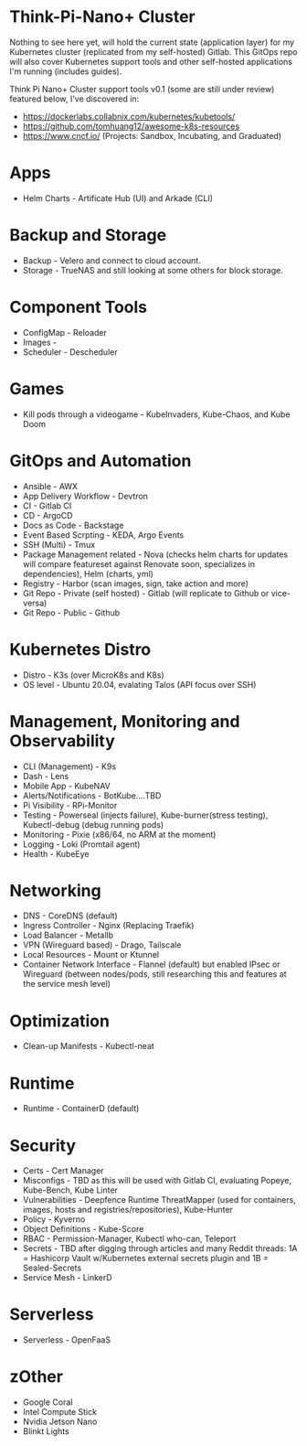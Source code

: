 # Think-Pi-Nano+ Cluster
Nothing to see here yet, will hold the current state (application layer) for my Kubernetes cluster (replicated from my self-hosted) Gitlab. This GitOps repo will also cover Kubernetes support tools and other self-hosted applications I'm running (includes guides). 

Think Pi Nano+ Cluster support tools v0.1 (some are still under review) featured below, I've discovered in:
- https://dockerlabs.collabnix.com/kubernetes/kubetools/
- https://github.com/tomhuang12/awesome-k8s-resources
- https://www.cncf.io/ (Projects: Sandbox, Incubating, and Graduated)

# Apps
- Helm Charts - Artificate Hub (UI) and Arkade (CLI)

# Backup and Storage
- Backup - Velero and connect to cloud account.
- Storage - TrueNAS and still looking at some others for block storage.

# Component Tools
- ConfigMap - Reloader 
- Images - 
- Scheduler - Descheduler

# Games
- Kill pods through a videogame - KubeInvaders, Kube-Chaos, and Kube Doom

# GitOps and Automation
- Ansible - AWX
- App Delivery Workflow - Devtron
- CI - Gitlab CI
- CD - ArgoCD
- Docs as Code - Backstage
- Event Based Scrpting - KEDA, Argo Events
- SSH (Multi) - Tmux
- Package Management related - Nova (checks helm charts for updates will compare featureset against Renovate soon, specializes in dependencies), Helm (charts, yml)
- Registry - Harbor (scan images, sign, take action and more)
- Git Repo - Private (self hosted) - Gitlab (will replicate to Github or vice-versa)
- Git Repo - Public - Github



# Kubernetes Distro
- Distro - K3s (over MicroK8s and K8s)
- OS level - Ubuntu 20.04, evalating Talos (API focus over SSH)


# Management, Monitoring and Observability 
- CLI (Management) - K9s
- Dash - Lens
- Mobile App - KubeNAV
- Alerts/Notifications - BotKube....TBD
- Pi Visibility - RPi-Monitor
- Testing - Powerseal (injects failure), Kube-burner(stress testing), Kubectl-debug (debug running pods)
- Monitoring - Pixie (x86/64, no ARM at the moment)
- Logging - Loki (Promtail agent)
- Health - KubeEye

# Networking
- DNS - CoreDNS (default)
- Ingress Controller - Nginx (Replacing Traefik)
- Load Balancer - Metallb
- VPN (Wireguard based) - Drago, Tailscale
- Local Resources - Mount or Ktunnel
- Container Network Interface - Flannel (default) but enabled IPsec or Wireguard (between nodes/pods, still researching this and features at the service mesh level)

# Optimization
- Clean-up Manifests - Kubectl-neat

# Runtime
- Runtime - ContainerD (default)

# Security
- Certs - Cert Manager 
- Misconfigs - TBD as this will be used with Gitlab CI, evaluating Popeye, Kube-Bench, Kube Linter
- Vulnerabilities - Deepfence Runtime ThreatMapper (used for containers, images, hosts and registries/repositories), Kube-Hunter
- Policy - Kyverno
- Object Definitions - Kube-Score
- RBAC - Permission-Manager, Kubectl who-can, Teleport
- Secrets - TBD after digging through articles and many Reddit threads: 1A = Hashicorp Vault w/Kubernetes external secrets plugin and 1B = Sealed-Secrets 
- Service Mesh - LinkerD

# Serverless 
- Serverless - OpenFaaS

# zOther
- Google Coral
- Intel Compute Stick
- Nvidia Jetson Nano
- Blinkt Lights
